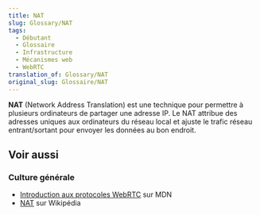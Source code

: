 ```yaml
---
title: NAT
slug: Glossary/NAT
tags:
  - Débutant
  - Glossaire
  - Infrastructure
  - Mécanismes web
  - WebRTC
translation_of: Glossary/NAT
original_slug: Glossaire/NAT
---
```

**NAT** (Network Address Translation) est une technique pour permettre à plusieurs ordinateurs de partager une adresse IP. Le NAT attribue des adresses uniques aux ordinateurs du réseau local et ajuste le trafic réseau entrant/sortant pour envoyer les données au bon endroit.

## Voir aussi

### Culture générale

- [Introduction aux protocoles WebRTC](/fr/docs/Web/API/WebRTC_API/Protocols) sur MDN
- [NAT](https://fr.wikipedia.org/wiki/Network_address_translation) sur Wikipédia
